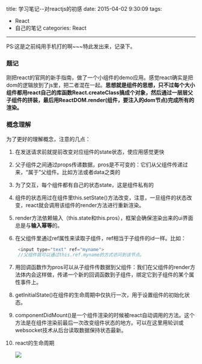 title: 学习笔记--对reactjs的初感
date: 2015-04-02 9:30:09
tags: 
- React
- 自己的笔记
categories: React

----------

PS:这是之前纯用手机打的啊~~~特此发出来，记录下。

### 题记

刚把react的官网的新手指南，做了一个小组件的demo应用。感觉react确实是把dom的逻辑放到了js里，把二者混在一起。**思想就是组件的思想，只不过每个大小组件都用react自己的库函数React.createClass搞成个对象，然后通过一层层父子组件的拼装，最后用ReactDOM.render(组件，要注入的dom节点)完成所有的渲染。**

### 概念理解
为了更好的理解概念，注意的几点：

1. 在发送请求前就提前改变对应组件的state状态，使应用感觉更快
2. 父子组件之间通过props传递数据，pros是不可变的：它们从父组件传递过来，“属于”父组件。比如方法或者data之类的
3. 为了交互，每个组件都有自己的状态state，这是组件私有的
4. 组件的状态用过在组件里this.setState()方法改变，注意，一旦组件的状态改变，react就会调用该组件的render方法进行重新渲染。
5. render方法依赖输入（this.state和this.pros），框架会确保渲染出来的ui界面总是与**输入幂等**的。
6. 在父组件里通过ref属性来读取子组件，ref相当于子组件的id一样。比如：
   ```javascript
    <input type="text" ref="myname">
    //父组件就可以通过this.ref.myname的方式访问到该节点。
    ```
7. 用回调函数作为pros可以从子组件传数据到父组件：我们在父组件的render方法体内会这样做，传递一个新的回调函数到子组件，绑定它到子组件的某个属性事件上。
8. getInitialState()在组件的生命周期中仅执行一次，用于设置组件的初始化状态。
9. componentDidMount()是一个组件渲染的时候被react自动调用的方法。这个方法是在组件渲染前最后一次改变组件状态的地方。可以在这里用轮训或websocket技术从后台读取数据保持状态最新。
10. react的生命周期

	![](/images/react_lifeCircle.png)